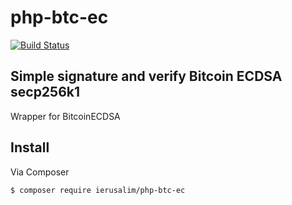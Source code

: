 # php-btc-ec
[![Build Status](https://api.travis-ci.org/ierusalim/php-btc-ec.svg?branch=master)](https://www.travis-ci.org/ierusalim/php-btc-ec)

## Simple signature and verify Bitcoin ECDSA secp256k1

Wrapper for BitcoinECDSA

## Install

Via Composer

``` bash
$ composer require ierusalim/php-btc-ec
```

